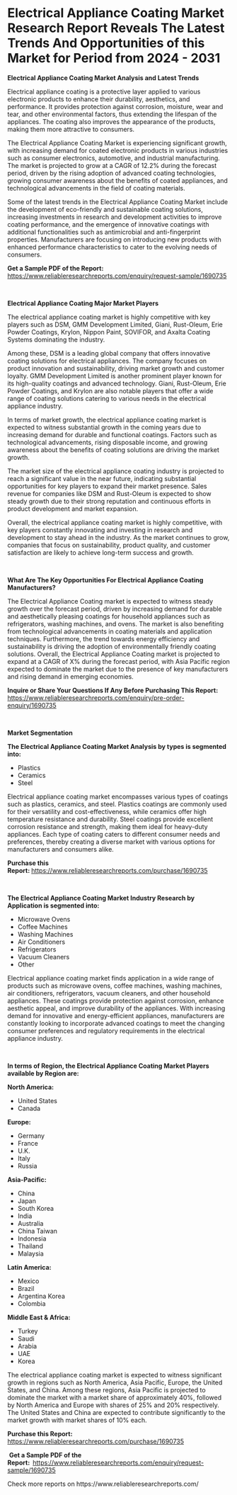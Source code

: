 <p><h1>Electrical Appliance Coating Market Research Report Reveals The Latest Trends And Opportunities of this Market for Period from 2024 - 2031</h1></p><p><strong>Electrical Appliance Coating Market Analysis and Latest Trends</strong></p>
<p><p>Electrical appliance coating is a protective layer applied to various electronic products to enhance their durability, aesthetics, and performance. It provides protection against corrosion, moisture, wear and tear, and other environmental factors, thus extending the lifespan of the appliances. The coating also improves the appearance of the products, making them more attractive to consumers.</p><p>The Electrical Appliance Coating Market is experiencing significant growth, with increasing demand for coated electronic products in various industries such as consumer electronics, automotive, and industrial manufacturing. The market is projected to grow at a CAGR of 12.2% during the forecast period, driven by the rising adoption of advanced coating technologies, growing consumer awareness about the benefits of coated appliances, and technological advancements in the field of coating materials.</p><p>Some of the latest trends in the Electrical Appliance Coating Market include the development of eco-friendly and sustainable coating solutions, increasing investments in research and development activities to improve coating performance, and the emergence of innovative coatings with additional functionalities such as antimicrobial and anti-fingerprint properties. Manufacturers are focusing on introducing new products with enhanced performance characteristics to cater to the evolving needs of consumers.</p></p>
<p><strong>Get a Sample PDF of the Report:&nbsp;</strong> <a href="https://www.reliableresearchreports.com/enquiry/request-sample/1690735">https://www.reliableresearchreports.com/enquiry/request-sample/1690735</a></p>
<p>&nbsp;</p>
<p><strong>Electrical Appliance Coating Major Market Players</strong></p>
<p><p>The electrical appliance coating market is highly competitive with key players such as DSM, GMM Development Limited, Giani, Rust-Oleum, Erie Powder Coatings, Krylon, Nippon Paint, SOVIFOR, and Axalta Coating Systems dominating the industry. </p><p>Among these, DSM is a leading global company that offers innovative coating solutions for electrical appliances. The company focuses on product innovation and sustainability, driving market growth and customer loyalty. GMM Development Limited is another prominent player known for its high-quality coatings and advanced technology. Giani, Rust-Oleum, Erie Powder Coatings, and Krylon are also notable players that offer a wide range of coating solutions catering to various needs in the electrical appliance industry.</p><p>In terms of market growth, the electrical appliance coating market is expected to witness substantial growth in the coming years due to increasing demand for durable and functional coatings. Factors such as technological advancements, rising disposable income, and growing awareness about the benefits of coating solutions are driving the market growth.</p><p>The market size of the electrical appliance coating industry is projected to reach a significant value in the near future, indicating substantial opportunities for key players to expand their market presence. Sales revenue for companies like DSM and Rust-Oleum is expected to show steady growth due to their strong reputation and continuous efforts in product development and market expansion.</p><p>Overall, the electrical appliance coating market is highly competitive, with key players constantly innovating and investing in research and development to stay ahead in the industry. As the market continues to grow, companies that focus on sustainability, product quality, and customer satisfaction are likely to achieve long-term success and growth.</p></p>
<p>&nbsp;</p>
<p><strong>What Are The Key Opportunities For Electrical Appliance Coating Manufacturers?</strong></p>
<p><p>The Electrical Appliance Coating market is expected to witness steady growth over the forecast period, driven by increasing demand for durable and aesthetically pleasing coatings for household appliances such as refrigerators, washing machines, and ovens. The market is also benefiting from technological advancements in coating materials and application techniques. Furthermore, the trend towards energy efficiency and sustainability is driving the adoption of environmentally friendly coating solutions. Overall, the Electrical Appliance Coating market is projected to expand at a CAGR of X% during the forecast period, with Asia Pacific region expected to dominate the market due to the presence of key manufacturers and rising demand in emerging economies.</p></p>
<p><strong>Inquire or Share Your Questions If Any Before Purchasing This Report:</strong> <a href="https://www.reliableresearchreports.com/enquiry/pre-order-enquiry/1690735">https://www.reliableresearchreports.com/enquiry/pre-order-enquiry/1690735</a></p>
<p>&nbsp;</p>
<p><strong>Market Segmentation</strong></p>
<p><strong>The Electrical Appliance Coating Market Analysis by types is segmented into:</strong></p>
<p><ul><li>Plastics</li><li>Ceramics</li><li>Steel</li></ul></p>
<p><p>Electrical appliance coating market encompasses various types of coatings such as plastics, ceramics, and steel. Plastics coatings are commonly used for their versatility and cost-effectiveness, while ceramics offer high temperature resistance and durability. Steel coatings provide excellent corrosion resistance and strength, making them ideal for heavy-duty appliances. Each type of coating caters to different consumer needs and preferences, thereby creating a diverse market with various options for manufacturers and consumers alike.</p></p>
<p><strong>Purchase this Report:&nbsp;</strong><a href="https://www.reliableresearchreports.com/purchase/1690735">https://www.reliableresearchreports.com/purchase/1690735</a></p>
<p>&nbsp;</p>
<p><strong>The Electrical Appliance Coating Market Industry Research by Application is segmented into:</strong></p>
<p><ul><li>Microwave Ovens</li><li>Coffee Machines</li><li>Washing Machines</li><li>Air Conditioners</li><li>Refrigerators</li><li>Vacuum Cleaners</li><li>Other</li></ul></p>
<p><p>Electrical appliance coating market finds application in a wide range of products such as microwave ovens, coffee machines, washing machines, air conditioners, refrigerators, vacuum cleaners, and other household appliances. These coatings provide protection against corrosion, enhance aesthetic appeal, and improve durability of the appliances. With increasing demand for innovative and energy-efficient appliances, manufacturers are constantly looking to incorporate advanced coatings to meet the changing consumer preferences and regulatory requirements in the electrical appliance industry.</p></p>
<p>&nbsp;</p>
<p><strong>In terms of Region, the Electrical Appliance Coating Market Players available by Region are:</strong></p>
<p>
    <p> <strong> North America: </strong>
        <ul>
            <li>United States</li>
            <li>Canada</li>
        </ul>
        </p> 
    <p> <strong> Europe: </strong>
        <ul>
            <li>Germany</li>
            <li>France</li>
            <li>U.K.</li>
            <li>Italy</li>
            <li>Russia</li>
        </ul>
        </p> 
    <p> <strong> Asia-Pacific: </strong>
        <ul>
            <li>China</li>
            <li>Japan</li>
            <li>South Korea</li>
            <li>India</li>
            <li>Australia</li>
            <li>China Taiwan</li>
            <li>Indonesia</li>
            <li>Thailand</li>
            <li>Malaysia</li>
        </ul>
        </p> 
    <p> <strong> Latin America: </strong>
        <ul>
            <li>Mexico</li>
            <li>Brazil</li>
            <li>Argentina Korea</li>
            <li>Colombia</li>
        </ul>
        </p> 
    <p> <strong> Middle East & Africa: </strong>
        <ul>
            <li>Turkey</li>
            <li>Saudi</li>
            <li>Arabia</li>
            <li>UAE</li>
            <li>Korea</li>
        </ul>
    </p>
    </p>
<p><p>The electrical appliance coating market is expected to witness significant growth in regions such as North America, Asia Pacific, Europe, the United States, and China. Among these regions, Asia Pacific is projected to dominate the market with a market share of approximately 40%, followed by North America and Europe with shares of 25% and 20% respectively. The United States and China are expected to contribute significantly to the market growth with market shares of 10% each.</p></p>
<p><strong>Purchase this Report: </strong><a href="https://www.reliableresearchreports.com/purchase/1690735">https://www.reliableresearchreports.com/purchase/1690735</a></p>
<p>&nbsp;<strong>Get a Sample PDF of the Report:&nbsp;&nbsp;</strong><a href="https://www.reliableresearchreports.com/enquiry/request-sample/1690735">https://www.reliableresearchreports.com/enquiry/request-sample/1690735</a></p>
<p><strong></strong></p>
<p>Check more reports on https://www.reliableresearchreports.com/</p>